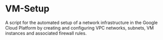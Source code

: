 # VM-Setup
A script for the automated setup of a network infrastructure in the Google Cloud Platform by creating and configuring VPC networks, subnets, VM instances and associated firewall rules.
